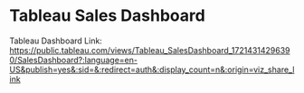 # Tableau Sales Dashboard

Tableau Dashboard Link:
https://public.tableau.com/views/Tableau_SalesDashboard_17214314296390/SalesDashboard?:language=en-US&publish=yes&:sid=&:redirect=auth&:display_count=n&:origin=viz_share_link
